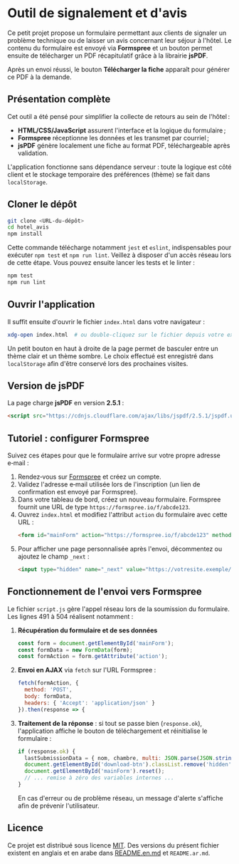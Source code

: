 # Outil de signalement et d'avis

Ce petit projet propose un formulaire permettant aux clients de signaler un problème technique ou de laisser un avis concernant leur séjour à l'hôtel. Le contenu du formulaire est envoyé via **Formspree** et un bouton permet ensuite de télécharger un PDF récapitulatif grâce à la librairie **jsPDF**.

Après un envoi réussi, le bouton **Télécharger la fiche** apparaît pour générer ce PDF à la demande.

## Présentation complète

Cet outil a été pensé pour simplifier la collecte de retours au sein de l'hôtel :

- **HTML/CSS/JavaScript** assurent l'interface et la logique du formulaire ;
- **Formspree** réceptionne les données et les transmet par courriel ;
- **jsPDF** génère localement une fiche au format PDF, téléchargeable après validation.

L'application fonctionne sans dépendance serveur : toute la logique est côté client et le stockage temporaire des préférences (thème) se fait dans `localStorage`.

## Cloner le dépôt

```bash
git clone <URL-du-dépôt>
cd hotel_avis
npm install
```

Cette commande télécharge notamment `jest` et `eslint`, indispensables pour exécuter `npm test` et `npm run lint`. Veillez à disposer d'un accès réseau lors de cette étape.
Vous pouvez ensuite lancer les tests et le linter :

```bash
npm test
npm run lint
```

## Ouvrir l'application

Il suffit ensuite d'ouvrir le fichier `index.html` dans votre navigateur :

```bash
xdg-open index.html  # ou double-cliquez sur le fichier depuis votre explorateur
```

Un petit bouton en haut à droite de la page permet de basculer entre un thème clair et un thème sombre. Le choix effectué est enregistré dans `localStorage` afin d'être conservé lors des prochaines visites.

## Version de jsPDF

La page charge **jsPDF** en version **2.5.1** :

```html
<script src="https://cdnjs.cloudflare.com/ajax/libs/jspdf/2.5.1/jspdf.umd.min.js"></script>
```

## Tutoriel : configurer Formspree

Suivez ces étapes pour que le formulaire arrive sur votre propre adresse e‑mail :

1. Rendez‑vous sur [Formspree](https://formspree.io/) et créez un compte.
2. Validez l'adresse e‑mail utilisée lors de l'inscription (un lien de confirmation est envoyé par Formspree).
3. Dans votre tableau de bord, créez un nouveau formulaire. Formspree fournit une URL de type `https://formspree.io/f/abcde123`.
4. Ouvrez `index.html` et modifiez l'attribut `action` du formulaire avec cette URL :
   ```html
   <form id="mainForm" action="https://formspree.io/f/abcde123" method="POST">
   ```
5. Pour afficher une page personnalisée après l'envoi, décommentez ou ajoutez le champ `_next` :
   ```html
   <input type="hidden" name="_next" value="https://votresite.exemple/merci.html">
   ```

## Fonctionnement de l'envoi vers Formspree

Le fichier `script.js` gère l'appel réseau lors de la soumission du formulaire.
Les lignes 491&nbsp;à&nbsp;504 réalisent notamment :

1. **Récupération du formulaire et de ses données**
   ```javascript
   const form = document.getElementById('mainForm');
   const formData = new FormData(form);
   const formAction = form.getAttribute('action');
   ```
2. **Envoi en AJAX** via `fetch` sur l'URL Formspree :
   ```javascript
   fetch(formAction, {
     method: 'POST',
     body: formData,
     headers: { 'Accept': 'application/json' }
   }).then(response => {
   ```
3. **Traitement de la réponse** : si tout se passe bien (`response.ok`),
   l'application affiche le bouton de téléchargement et réinitialise le
   formulaire :
   ```javascript
   if (response.ok) {
     lastSubmissionData = { nom, chambre, multi: JSON.parse(JSON.stringify(multi)), codeInter };
     document.getElementById('download-btn').classList.remove('hidden');
     document.getElementById('mainForm').reset();
     // ... remise à zéro des variables internes ...
   }
   ```
   En cas d'erreur ou de problème réseau, un message d'alerte s'affiche afin de
   prévenir l'utilisateur.

## Licence

Ce projet est distribué sous licence [MIT](LICENSE). Des versions du présent fichier existent en anglais et en arabe dans [README.en.md](README.en.md) et `README.ar.md`.

